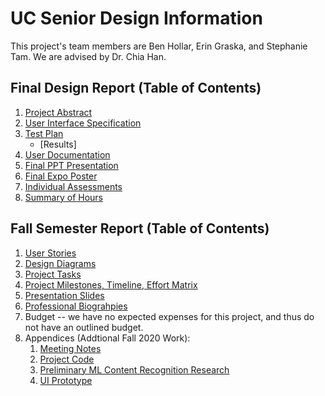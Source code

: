 # UC Senior Design Information 
This project's team members are Ben Hollar, Erin Graska, and Stephanie Tam. We are advised by Dr. Chia Han.

## Final Design Report (Table of Contents)

1. [Project Abstract](https://github.com/benhollar/TheSpiceRack/blob/master/UC%20Senior%20Design/Project%20Description.md)
2. [User Interface Specification](https://github.com/benhollar/TheSpiceRack/tree/master/UC%20Senior%20Design/UI%20Design)
3. [Test Plan](https://github.com/benhollar/TheSpiceRack/blob/master/UC%20Senior%20Design/Test%20Plan.pdf)
	* [Results]
4. [User Documentation](https://github.com/benhollar/TheSpiceRack/blob/master/README.md)
5. [Final PPT Presentation](https://github.com/benhollar/TheSpiceRack/blob/master/UC%20Senior%20Design/The%20Spice%20Rack%20Final.pdf)
6. [Final Expo Poster](https://github.com/benhollar/TheSpiceRack/blob/master/UC%20Senior%20Design/TheSpiceRack%20Project%20Poster.pdf)
7. [Individual Assessments](https://github.com/benhollar/TheSpiceRack/tree/master/UC%20Senior%20Design/Individual%20Capstone%20Assessments)
8. [Summary of Hours](https://github.com/benhollar/TheSpiceRack/tree/master/UC%20Senior%20Design/Hours%20Justification)


## Fall Semester Report (Table of Contents)
1. [User Stories](https://github.com/benhollar/TheSpiceRack/blob/master/UC%20Senior%20Design/User%20Stories.md)
2. [Design Diagrams](https://github.com/benhollar/TheSpiceRack/blob/master/UC%20Senior%20Design/Design%20Diagrams.png)
3. [Project Tasks](https://github.com/benhollar/TheSpiceRack/blob/master/UC%20Senior%20Design/Tasklist.md)
4. [Project Milestones, Timeline, Effort Matrix](https://github.com/benhollar/TheSpiceRack/blob/master/UC%20Senior%20Design/Milestones.md)
5. [Presentation Slides](https://github.com/benhollar/TheSpiceRack/blob/master/UC%20Senior%20Design/Fall%202020%20Slides.pdf)
6. [Professional Biograhpies](https://github.com/benhollar/TheSpiceRack/tree/master/UC%20Senior%20Design/Professional%20Biographies)
7. Budget -- we have no expected expenses for this project, and thus do not have an outlined budget.
8. Appendices (Addtional Fall 2020 Work):
	1. [Meeting Notes](https://github.com/benhollar/TheSpiceRack/tree/master/UC%20Senior%20Design/Meeting%20Notes)
	2. [Project Code](https://github.com/benhollar/TheSpiceRack/tree/master/TheSpiceRack)
	3. [Preliminary ML Content Recognition Research](https://github.com/benhollar/TheSpiceRack/issues/3)
	4. [UI Prototype](https://github.com/benhollar/TheSpiceRack/tree/master/UC%20Senior%20Design/UI%20Prototype)
